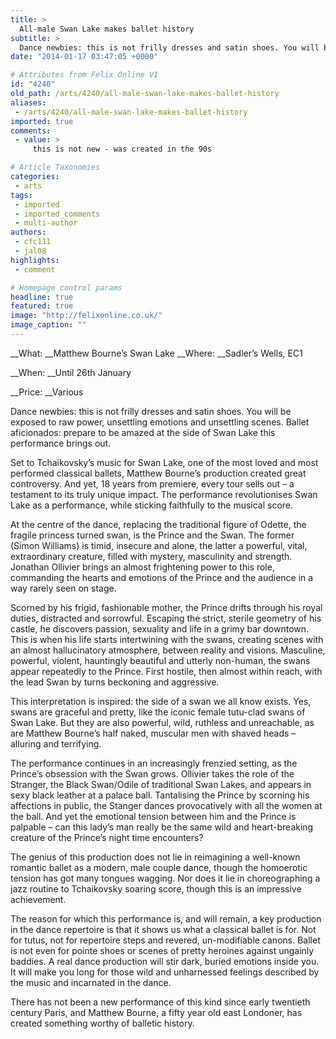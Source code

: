 ```yaml
---
title: >
  All-male Swan Lake makes ballet history
subtitle: >
  Dance newbies: this is not frilly dresses and satin shoes. You will be exposed to raw power, unsettling emotions and unsettling scenes.
date: "2014-01-17 03:47:05 +0000"

# Attributes from Felix Online V1
id: "4240"
old_path: /arts/4240/all-male-swan-lake-makes-ballet-history
aliases:
 - /arts/4240/all-male-swan-lake-makes-ballet-history
imported: true
comments:
 - value: >
     this is not new - was created in the 90s

# Article Taxonomies
categories:
 - arts
tags:
 - imported
 - imported_comments
 - multi-author
authors:
 - cfc111
 - jal08
highlights:
 - comment

# Homepage control params
headline: true
featured: true
image: "http://felixonline.co.uk/"
image_caption: ""
---
```


__What: __Matthew Bourne’s Swan Lake __Where: __Sadler’s Wells, EC1

__When: __Until 26th January

__Price: __Various

Dance newbies: this is not frilly dresses and satin shoes. You will be exposed to raw power, unsettling emotions and unsettling scenes. Ballet aficionados: prepare to be amazed at the side of Swan Lake this performance brings out.

Set to Tchaikovsky’s music for Swan Lake, one of the most loved and most performed classical ballets, Matthew Bourne’s production created great controversy. And yet, 18 years from premiere, every tour sells out – a testament to its truly unique impact. The performance revolutionises Swan Lake as a performance, while sticking faithfully to the musical score.

At the centre of the dance, replacing the traditional figure of Odette, the fragile princess turned swan, is the Prince and the Swan. The former (Simon Williams) is timid, insecure and alone, the latter a powerful, vital, extraordinary creature, filled with mystery, masculinity and strength. Jonathan Ollivier brings an almost frightening power to this role, commanding the hearts and emotions of the Prince and the audience in a way rarely seen on stage.

Scorned by his frigid, fashionable mother, the Prince drifts through his royal duties, distracted and sorrowful. Escaping the strict, sterile geometry of his castle, he discovers passion, sexuality and life in a grimy bar downtown. This is when his life starts intertwining with the swans, creating scenes with an almost hallucinatory atmosphere, between reality and visions. Masculine, powerful, violent, hauntingly beautiful and utterly non-human, the swans appear repeatedly to the Prince. First hostile, then almost within reach, with the lead Swan by turns beckoning and aggressive.

This interpretation is inspired: the side of a swan we all know exists. Yes, swans are graceful and pretty, like the iconic female tutu-clad swans of Swan Lake. But they are also powerful, wild, ruthless and unreachable, as are Matthew Bourne’s half naked, muscular men with shaved heads – alluring and terrifying.

The performance continues in an increasingly frenzied setting, as the Prince’s obsession with the Swan grows. Ollivier takes the role of the Stranger, the Black Swan/Odile of traditional Swan Lakes, and appears in sexy black leather at a palace ball. Tantalising the Prince by scorning his affections in public, the Stanger dances provocatively with all the women at the ball. And yet the emotional tension between him and the Prince is palpable – can this lady’s man really be the same wild and heart-breaking creature of the Prince’s night time encounters?

The genius of this production does not lie in reimagining a well-known romantic ballet as a modern, male couple dance, though the homoerotic tension has got many tongues wagging. Nor does it lie in choreographing a jazz routine to Tchaikovsky soaring score, though this is an impressive achievement.

The reason for which this performance is, and will remain, a key production in the dance repertoire is that it shows us what a classical ballet is for. Not for tutus, not for repertoire steps and revered, un-modifiable canons. Ballet is not even for pointe shoes or scenes of pretty heroines against ungainly baddies. A real dance production will stir dark, buried emotions inside you. It will make you long for those wild and unharnessed feelings described by the music and incarnated in the dance.

There has not been a new performance of this kind since early twentieth century Paris, and Matthew Bourne, a fifty year old east Londoner, has created something worthy of balletic history.
